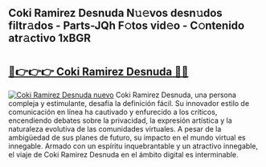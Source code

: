 ## Coki Ramirez Desnuda N𝚞𝚎vos desn𝚞dos filtr𝚊dos - Parts-JQh F𝚘tos vid𝚎o - C𝚘ntenido atr𝚊ctivo 1xBGR

# <h2><a href="http://mb7p4m.tromn.icu/?c=Coki+Ramirez+Desnuda">🔗👉👉👉 Coki Ramirez Desnuda 🔗🔗</a></h2>

[![Coki Ramirez Desnuda nuevo](https://i.imgur.com/pEAQMta.gif)](http://mb7p4m.tromn.icu/?c=Coki+Ramirez+Desnuda)
Coki Ramirez Desnuda, una persona compleja y estimulante, desafía la definición fácil. Su innovador estilo de comunicación en línea ha cautivado y enfurecido a los críticos, encendiendo debates sobre la privacidad, la expresión artística y la naturaleza evolutiva de las comunidades virtuales. A pesar de la ambigüedad de sus planes de futuro, su impacto en el mundo virtual es innegable. Armado con un espíritu inquebrantable y un atractivo innegable, el viaje de Coki Ramirez Desnuda en el ámbito digital es interminable.
